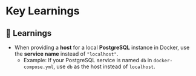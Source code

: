# Key Learnings  

## 📝 Learnings  
- When providing a **host** for a local **PostgreSQL** instance in Docker, use the **service name** instead of `"localhost"`.  
  - Example: If your PostgreSQL service is named `db` in `docker-compose.yml`, use `db` as the host instead of `localhost`.  